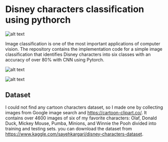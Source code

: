 # Disney characters classification using pythorch

   ![alt text](https://github.com/sayeh31/Disney-characters-classification-with-CNN-using-pythorch/blob/main/training%20images.gif)



Image classification is one of the most important applications of computer vision. The repository contains the implementation code for a simple image classification that identifies Disney characters into six classes with an accuracy of over 80% with CNN using  Pytorch.



![alt text](https://github.com/sayeh31/Disney-characters-classification-with-CNN-using-pythorch/blob/main/test1.png)


 ![alt text](https://github.com/sayeh31/Disney-characters-classification-with-CNN-using-pythorch/blob/main/test2.png)
 
 
## Dataset
I could not find any cartoon characters dataset, so I made one by collecting images from Google image search and https://cartoon-clipart.co/. It contains over 4600 images of six of my favorite characters: Olaf, Donald Duck, Mickey Mouse, Pumba, Minions, and Winnie the Pooh divided into training and testing sets. you can download the dataset from https://www.kaggle.com/sayehkargari/disney-characters-dataset.

